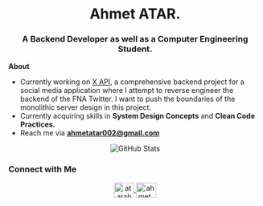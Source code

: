 <h1 align="center">Ahmet ATAR.</h1>
<h3 align="center">A Backend Developer as well as a Computer Engineering Student.</h3>

**About**
- Currently working on [X API](https://github.com/CAPELLAX02/X-API), a comprehensive backend project for a social media application where I attempt to reverse engineer the backend of the FNA Twitter. I want to push the boundaries of the monolithic server design in this project.
- Currently acquiring skills in **System Design Concepts** and **Clean Code Practices.**  
- Reach me via **ahmetatar002@gmail.com**  

<p align="center">
  <img src="https://github-readme-stats.vercel.app/api?username=capellax02&show_icons=true&theme=dark" alt="GitHub Stats" />
</p>

### Connect with Me
<p align="center">
  <a href="https://www.linkedin.com/in/atarahmet/" target="blank">
    <img align="center" src="https://raw.githubusercontent.com/rahuldkjain/github-profile-readme-generator/master/src/images/icons/Social/linked-in-alt.svg" alt="atarahmet" height="30" width="40" />
  </a>
  <a href="https://instagram.com/ahmet_atar02" target="blank">
    <img align="center" src="https://raw.githubusercontent.com/rahuldkjain/github-profile-readme-generator/master/src/images/icons/Social/instagram.svg" alt="ahmet_atar02" height="30" width="40" />
  </a>
</p>
